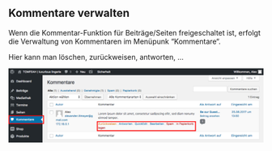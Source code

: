 ## Kommentare verwalten

Wenn die Kommentar-Funktion für Beiträge/Seiten freigeschaltet ist, erfolgt die Verwaltung von Kommentaren im Menüpunk “Kommentare“.

Hier kann man löschen, zurückweisen, antworten, …

![image](./assets/manage.jpg)
